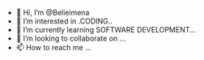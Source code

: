 - 👋 Hi, I’m @Belieimena
- 👀 I’m interested in .CODING..
- 🌱 I’m currently learning SOFTWARE DEVELOPMENT...
- 💞️ I’m looking to collaborate on ...
- 📫 How to reach me ...

<!---
Belieimena/Belieimena is a ✨ special ✨ repository because its `README.md` (this file) appears on your GitHub profile.
You can click the Preview link to take a look at your changes.
--->
